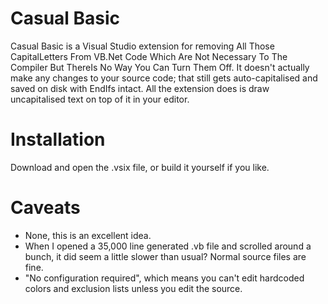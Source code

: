 Casual Basic
============

Casual Basic is a Visual Studio extension for removing All Those CapitalLetters From VB.Net Code Which Are Not Necessary To The Compiler But ThereIs No Way You Can Turn Them Off. 
It doesn't actually make any changes to your source code; that still gets auto-capitalised and saved on disk with EndIfs intact. All the extension does is draw uncapitalised text on top of it in your editor.

Installation
============

Download and open the .vsix file, or build it yourself if you like. 

Caveats
=======

- None, this is an excellent idea.
- When I opened a 35,000 line generated .vb file and scrolled around a bunch, it did seem a little slower than usual? Normal source files are fine.
- "No configuration required", which means you can't edit hardcoded colors and exclusion lists unless you edit the source.
